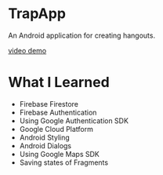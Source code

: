 # TrapApp

An Android application for creating hangouts.

[video demo](https://www.youtube.com/watch?v=I0tvf-uKWQI)

# What I Learned

* Firebase Firestore
* Firebase Authentication
* Using Google Authentication SDK
* Google Cloud Platform
* Android Styling
* Android Dialogs
* Using Google Maps SDK
* Saving states of Fragments
